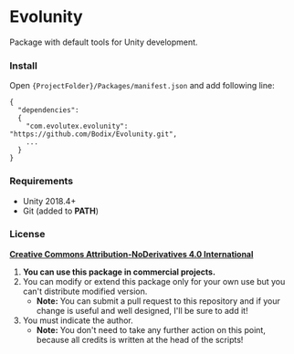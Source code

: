 ﻿# Evolunity

Package with default tools for Unity development.

### Install
Open `{ProjectFolder}/Packages/manifest.json` and add following line:
```
{
  "dependencies":
  {
    "com.evolutex.evolunity": "https://github.com/Bodix/Evolunity.git",
    ...
  }
}
```

### Requirements
- Unity 2018.4+
- Git (added to **PATH**)


### License


[**Creative Commons Attribution-NoDerivatives 4.0 International**
](https://creativecommons.org/licenses/by-nd/4.0/)

1. **You can use this package in commercial projects.**
2. You can modify or extend this package only for your own use but you can't distribute modified version.
    - **Note:** You can submit a pull request to this repository and if your change is useful and well designed, I'll be sure to add it!
3. You must indicate the author.
    - **Note:** You don't need to take any further action on this point, because all credits is written at the head of the scripts!